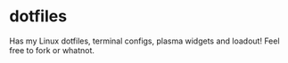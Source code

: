 # dotfiles
 Has my Linux dotfiles, terminal configs, plasma widgets and loadout! Feel free to fork or whatnot.
